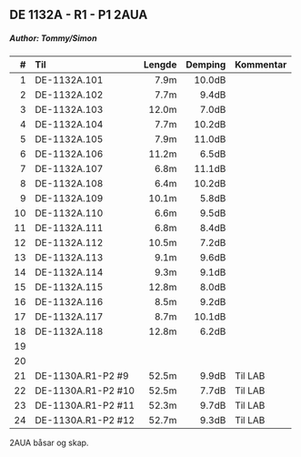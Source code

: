 ## DE 1132A - R1 - P1   2AUA
##### Author: Tommy/Simon

|  #  |        Til       |Lengde|Demping|Kommentar|
|----:|:-----------------|-----:|------:|:--------|
|    1|DE-1132A.101      |  7.9m| 10.0dB|         |
|    2|DE-1132A.102      |  7.7m|  9.4dB|         |
|    3|DE-1132A.103      | 12.0m|  7.0dB|         |
|    4|DE-1132A.104      |  7.7m| 10.2dB|         |
|    5|DE-1132A.105      |  7.9m| 11.0dB|         |
|    6|DE-1132A.106      | 11.2m|  6.5dB|         |
|    7|DE-1132A.107      |  6.8m| 11.1dB|         |
|    8|DE-1132A.108      |  6.4m| 10.2dB|         |
|    9|DE-1132A.109      | 10.1m|  5.8dB|         |
|   10|DE-1132A.110      |  6.6m|  9.5dB|         |
|   11|DE-1132A.111      |  6.8m|  8.4dB|         |
|   12|DE-1132A.112      | 10.5m|  7.2dB|         |
|   13|DE-1132A.113      |  9.1m|  9.6dB|         |
|   14|DE-1132A.114      |  9.3m|  9.1dB|         |
|   15|DE-1132A.115      | 12.8m|  8.0dB|         |
|   16|DE-1132A.116      |  8.5m|  9.2dB|         |
|   17|DE-1132A.117      |  8.7m| 10.1dB|         |
|   18|DE-1132A.118      | 12.8m|  6.2dB|         |
|   19|                  |      |       |         |
|   20|                  |      |       |         |
|   21|DE-1130A.R1-P2 #9 | 52.5m|  9.9dB|Til LAB  |
|   22|DE-1130A.R1-P2 #10| 52.5m|  7.7dB|Til LAB  |
|   23|DE-1130A.R1-P2 #11| 52.3m|  9.7dB|Til LAB  |
|   24|DE-1130A.R1-P2 #12| 52.7m|  9.3dB|Til LAB  |

2AUA båsar og skap.